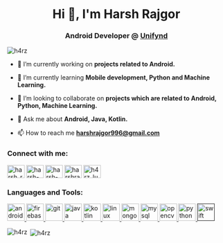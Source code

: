 
<h1 align="center">Hi 👋, I'm Harsh Rajgor</h1>  
<h3 align="center">Android Developer @ <a href="https://www.unifynd.com/">Unifynd</a></h3>  
  
<p align="left"> <img src="https://komarev.com/ghpvc/?username=h4rz" alt="h4rz" /> </p>  
  
- 🔭 I’m currently working on **projects related to Android.**  
  
- 🌱 I’m currently learning **Mobile development, Python and Machine Learning.**  
  
- 👯 I’m looking to collaborate on **projects which are related to Android, Python, Machine Learning.**  
  
- 💬 Ask me about **Android, Java, Kotlin.**  
  
- 📫 How to reach me **harshrajgor996@gmail.com**  
  
<p align="left">  
<h3 align="left">Connect with me:</h3>  
<a href="https://twitter.com/harsh_rajgor9" target="blank"><img align="center" src="https://cdn.jsdelivr.net/npm/simple-icons@3.0.1/icons/twitter.svg" alt="harsh_rajgor9" height="30" width="40" /></a>  
<a href="https://linkedin.com/in/harsh-r-b99b9ba0" target="blank"><img align="center" src="https://cdn.jsdelivr.net/npm/simple-icons@3.0.1/icons/linkedin.svg" alt="harsh-r-b99b9ba0" height="30" width="40" /></a>  
<a href="https://stackoverflow.com/users/harsh-rajgor" target="blank"><img align="center" src="https://cdn.jsdelivr.net/npm/simple-icons@3.0.1/icons/stackoverflow.svg" alt="harsh-rajgor" height="30" width="40" /></a>  
<a href="https://medium.com/harshrajgor996" target="blank"><img align="center" src="https://cdn.jsdelivr.net/npm/simple-icons@3.0.1/icons/medium.svg" alt="harshrajgor996" height="30" width="40" /></a>  
<a href="https://www.hackerrank.com/h4rz_luci4" target="blank"><img align="center" src="https://cdn.jsdelivr.net/npm/simple-icons@3.0.1/icons/hackerrank.svg" alt="h4rz_luci4" height="30" width="40" /></a>  
</p>  
  
<h3 align="left">Languages and Tools:</h3>  
<p align="left"> <a href="https://developer.android.com" target="_blank"> <img src="https://devicons.github.io/devicon/devicon.git/icons/android/android-original-wordmark.svg" alt="android" width="40" height="40"/> </a> <a href="https://firebase.google.com/" target="_blank"> <img src="https://www.vectorlogo.zone/logos/firebase/firebase-icon.svg" alt="firebase" width="40" height="40"/> </a> <a href="https://git-scm.com/" target="_blank"> <img src="https://www.vectorlogo.zone/logos/git-scm/git-scm-icon.svg" alt="git" width="40" height="40"/> </a> <a href="https://www.java.com" target="_blank"> <img src="https://devicons.github.io/devicon/devicon.git/icons/java/java-original-wordmark.svg" alt="java" width="40" height="40"/> </a> <a href="https://kotlinlang.org" target="_blank"> <img src="https://www.vectorlogo.zone/logos/kotlinlang/kotlinlang-icon.svg" alt="kotlin" width="40" height="40"/> </a> <a href="https://www.linux.org/" target="_blank"> <img src="https://devicons.github.io/devicon/devicon.git/icons/linux/linux-original.svg" alt="linux" width="40" height="40"/> </a> <a href="https://www.mongodb.com/" target="_blank"> <img src="https://devicons.github.io/devicon/devicon.git/icons/mongodb/mongodb-original-wordmark.svg" alt="mongodb" width="40" height="40"/> </a> <a href="https://www.mysql.com/" target="_blank"> <img src="https://devicons.github.io/devicon/devicon.git/icons/mysql/mysql-original-wordmark.svg" alt="mysql" width="40" height="40"/> </a> <a href="https://opencv.org/" target="_blank"> <img src="https://www.vectorlogo.zone/logos/opencv/opencv-icon.svg" alt="opencv" width="40" height="40"/> </a> <a href="https://www.python.org" target="_blank"> <img src="https://devicons.github.io/devicon/devicon.git/icons/python/python-original.svg" alt="python" width="40" height="40"/> </a> <a href="" target="_blank"> <img src="https://devicons.github.io/devicon/devicon.git/icons/swift/swift-original-wordmark.svg" alt="swift" width="40" height="40"/> </a> </p>  
  
<p><img align="left" src="https://github-readme-stats.vercel.app/api/top-langs/?username=h4rz&hide=javascript,php,html&layout=compact" alt="h4rz" /></p>  
  
<p>&nbsp;<img align="center" src="https://github-readme-stats.vercel.app/api?username=h4rz&show_icons=true" alt="h4rz" /></p>
